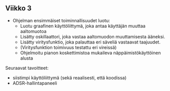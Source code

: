 ## Viikko 3

- Ohjelman ensimmäiset toiminnallisuudet luotu:
  - Luotu graafinen käyttöliittymä, joka antaa käyttäjän muuttaa aaltomuotoa
  - Lisätty oskillaattori, joka vastaa aaltomuodon muuttamisesta ääneksi.
  - Lisätty viritysfunktio, joka palauttaa eri säveliä vastaavat taajuudet.
  - (Viritysfunktion toimivuus testattu eri vireissä)
  - Ohjelmoitu pianon koskettimistoa mukaileva näppäimistökäyttöinen alusta

Seuraavat tavoitteet:
- siistimpi käyttöliittymä (sekä reaalisesti, että koodissa)
- ADSR-hallintapaneeli
